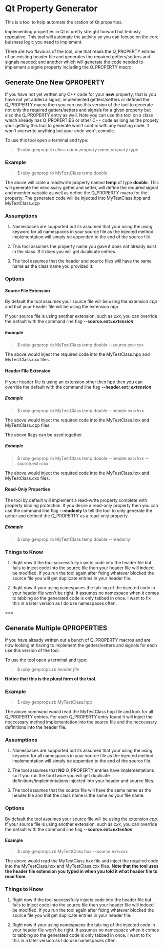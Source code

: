 # Qt Property Generator
This is a tool to help automate the cration of Qt properties.

Implementing properties in Qt is pretty streight forward but tediusly repetative. This tool will automate the activity so you can focuse on the core
buisness logic you need to implement.

There are two flavours of the tool, one that reads the Q_PROPERTY entries of an existing header file and generates the required getters/setters and signals needed; and another which will generate the code needed to implement a signle property including the Q_PROPERTY macro.

## Generate One New QPROPERTY

If you have not yet written any C++ code for your **new** property, that is you have not yet added a signal, implemented getters/setters or defined the Q_PROPERTY macro then you can use this version of the tool to generate not only the required getters/setters and signals for a given property but also the Q_PROPERTY entry as well. Note you can use this tool on a class which already has Q_PROPERTIES or other C++ code as long as the propety your getting this tool to generate won't conflix with any existing code. It won't overwrite anything but your code won't compile.

To use this tool open a terminal and type:
> $ ruby genprop.rb *class name* *property name*:*property type*

### Example
> $ ruby genprop.rb MyTestClass temp:double

The above will crate a read/write property named **temp** of type **double**.
This will generate the neccissary getter and setter, will define the required signal and member variable as well as define the Q_PROPERTY macro for the property. The generated code will be injected into MyTestClass.hpp and MyTestClass.cpp

### Assumptions
1. Namespaces are supported but its assumed that your using the *using* keyword for all namespaces in your source file as the injected method implementation will simply be appended to the end of the source file.

2. This tool assumes the property name you gave it does not already exist in the class. If it does you will get duiplicate entries.

3. The tool assumes that the header and source files will have the same name as the class name you provided it.

### Options

#### Source File Extension
By default the tool assumes your source file will be using the extension *cpp* and that your header file will be using the extension *hpp*. 

If your source file is using another extension, such as *cxx*, you can override the default with the command line flag **--source.ext=*extension***

##### Example
> $ ruby genprop.rb MyTestClass temp:double --source.ext=cxx

The above would inject the required code into the MyTestClass.hpp and MyTestClass.cxx files.

#### Header File Extension
If your header file is using an extension other then hpp then you can override the default with the command line flag **--header.ext=*extension***

##### Example
> $ ruby genprop.rb MyTestClass temp:double --header.ext=hxx

The above would inject the required code into the MyTestClass.hxx and MyTestClass.cpp files.

The above flags can be used together.

##### Example
> $ ruby genprop.rb MyTestClass temp:double --header.ext=hxx --source.ext=cxx

The above would inject the required code into the MyTestClass.hxx and MyTestClass.cxx files.

#### Read-Only Properties

The tool by default will implement a read-write property complete with property binding protection. If you desire a read-only property then you can use the command line flag **--readonly** to tell the tool to only generate the getter and defined the Q_PROPERTY as a read-only property.

##### Example
> $ ruby genprop.rb MyTestClass temp:double --readonly


### Things to Know

1. Right now if the tool successfully injects code into the header file but fails to inject code into the source file then your header file will indeed be modified. If you run the tool again after fixing whatever blocked the source file you will get duplicate entries in your header file.

2. Right now if your using namespaces the tab-ing of the injected code in your header file won't be right. It assumes no namespace when it comes to tabbing so the generated code is only tabbed in once. I want to fix this in a later version as I do use namespaces often.

===

## Generate Multiple QPROPERTIES

If you have already written out a bunch of Q_PROPERTY macros and are now looking at having to implement the getters/setters and signals for each use this version of the tool.

To use the tool open a terminal and type:
> $ ruby genprops.rb *header file*

**Notice that this is the plural form of the tool.**

### Example
> $ ruby genprops.rb MyTestClass.hpp

The above command would read the MyTestClass.hpp file and look for all Q_PROPERTY entries. For each Q_PROPERTY entry found it will inject the neccessary method implementation into the source file and the neccessary definitions into the header file.

### Assumptions
1. Namespaces are supported but its assumed that your using the *using* keyword for all namespaces in your source file as the injected method implementation will simply be appended to the end of the source file.

2. The tool assumes that **NO** Q_PROPERTY entries have implementations so if you run the tool twice you will get duplicate definitions/implementations injected into your header and source files.

3. The tool assumes that the source file will have the same name as the header file and that the class name is the same as your file name.

### Options
By default the tool assumes your source file will be using the extension *cpp*. If your source file is using another extension, such as *cxx*, you can override the default with the command line flag **--source.ext=*extention***

#### Example
> $ ruby genprops.rb MyTestClass.hxx --source.ext=cxx

The above would read the MyTestClass.hxx file and inject the required code into the MyTestClass.hxx and MyTestClass.cxx files.
**Note that the tool uses the header file extension you typed in when you told it what header file to read from.**

### Things to Know

1. Right now if the tool successfully injects code into the header file but fails to inject code into the source file then your header file will indeed be modified. If you run the tool again after fixing whatever blocked the source file you will get duplicate entries in your header file.

2. Right now if your using namespaces the tab-ing of the injected code in your header file won't be right. It assumes no namespace when it comes to tabbing so the generated code is only tabbed in once. I want to fix this in a later version as I do use namespaces often.
